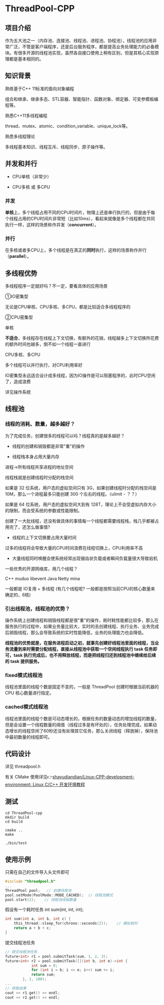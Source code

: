 # ThreadPool-CPP
## 项目介绍

作为五大池之一（内存池、连接池、线程池、进程池、协程池），线程池的应用非常广泛，不管是客户端程序，还是后台服务程序，都是提高业务处理能力的必备模块。有很多开源的线程池实现，虽然各自接口使用上稍有区别，但是其核心实现原理都是基本相同的。

## 知识背景

熟练基于C++ 11标准的面向对象编程 

组合和继承、继承多态、STL容器、智能指针、函数对象、绑定器、可变参模板编程等。 

熟悉C++11多线程编程

thread、mutex、atomic、condition_variable、unique_lock等。 

熟悉多线程理论 

多线程基本知识、线程互斥、线程同步、原子操作等。

## 并发和并行

- CPU单核（非常少）

- CPU多核 或 多CPU

### 并发

**单核**上，多个线程占用不同的CPU时间片，物理上还是串行执行的，但是由于每个线程占用的CPU时间片非常短（比如10ms），看起来就像是多个线程都在共同执行一样，这样的场景称作并发（**concurrent**）。

### 并行

在多核或者多CPU上，多个线程是在真正的**同时**执行，这样的场景称作并行（**parallel**）。



## 多线程优势

多线程程序一定就好吗？不一定，要看具体的应用场景

①IO密集型

无论是CPU单核、CPU多核、多CPU，都是比较适合多线程程序的

②CPU密集型

单核

**不适合**，多线程存在线程上下文切换，有额外的花销，线程越多上下文切换所花费的额外时间也越多，倒不如一个线程一直进行

CPU多核、多CPU

多个线程可以并行执行，对CPU利用率好



IO密集型永远适合设计成多线程，因为IO操作是可以阻塞程序的，此时CPU空闲了，造成浪费

详见操作系统



## 线程池

### 线程的消耗、数量，越多越好？

为了完成任务，创建很多的线程可以吗？线程真的是越多越好？ 

- 线程的创建和销毁都是非常"重"的操作 

- 线程栈本身占用大量内存



进程->所有线程共享进程的地址空间

线程栈就是创建线程时分配的栈空间

如果是 32 位系统，用户态的虚拟空间只有 3G，如果创建线程时分配的栈空间是 10M，那么一个进程最多只能创建 300 个左右的线程。（ulimit - ？？）

如果是 64 位系统，用户态的虚拟空间大到有 128T，理论上不会受虚拟内存大小的限制，而会受系统的参数或性能限制。

创建了一大批线程，还没有做具体的事情每一个线程都需要线程栈，栈几乎都被占用完了，还怎么做事情?

- 线程的上下文切换要占用大量时间 

过多的线程将会导致大量的CPU时间浪费在线程切换上，CPU利用率不高

- 大量线程同时唤醒会使系统经常出现锯齿状负载或者瞬间负载量很大导致宕机





一些优秀的开源网络库，用几个线程？

C++   muduo libevent 
Java  Netty mina 

一般都是 IO复用 + 多线程      (有几个线程呢?  一般都是按照当前CPU的核心数量来确定的，6核)

### 引出线程池，线程池的优势？

操作系统上创建线程和销毁线程都是很"重"的操作，耗时耗性能都比较多，那么在服务执行的过程中，如果业务量比较大，实时的去创建线程、执行业务、业务完成后销毁线程，那么会导致系统的实时性能降低，业务的处理能力也会降低。 

**线程池的优势就是，在服务进程启动之初，就事先创建好线程池里面的线程，当业务流量到来时需要分配线程，直接从线程池中获取一个空闲线程执行 task 任务即可，task 执行完成后，也不用释放线程，而是把线程归还到线程池中继续给后续的 task 提供服务。**



### fixed模式线程池

线程池里面的线程个数是固定不变的，一般是 ThreadPool 创建时根据当前机器的 CPU 核心数量进行指定。

### cached模式线程池

线程池里面的线程个数是可动态增长的，根据任务的数量动态的增加线程的数量，但是会设置一个线程数量的阈值（线程过多是有坏处的），任务处理完成，如果动态增长的线程空闲了60秒还没有处理其它任务，那么关闭线程（释放掉），保持池中最初数量的线程即可。



## 代码设计

详见 threadpool.h

有关 CMake 使用详见👉[shayudiandian/Linux-CPP-development-environment: Linux C/C++ 开发环境教程](https://github.com/shayudiandian/Linux-CPP-development-environment)

## 测试

```shell
cd ThreadPool-cpp
mkdir build
cd build

cmake ..
make

./bin/test
```



## 使用示例

只需在自己的文件导入头文件即可

```c++
#include "threadpool.h"
...
ThreadPool pool;   // 创建线程池
pool.setMode(PoolMode::MODE_CACHED);  // 线程池模式
pool.start(2);    // 线程池线程数量
```

假设有一个耗时任务 int sum(int, int, int);

```C++
int sum(int a, int b, int c) {
    this_thread::sleep_for(chrono::seconds(2));    // 模拟耗时
    return a + b + c;
}
```

提交线程池任务

```C++
// 提交线程池任务
future<int> r1 = pool.submitTask(sum, 1, 2, 3);
future<int> r2 = pool.submitTask([](int b, int e)->int {
            int sum = 0;
            for (int i = b; i <= e; i++) sum += i;
            return sum;
        }, 1, 100);
...
// 获取结果
cout << r1.get() << endl;
cout << r2.get() << endl;
```

